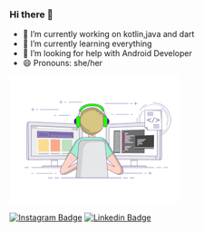 ### Hi there 👋

- 🔭 I’m currently working on kotlin,java and dart
- 🌱 I’m currently learning everything
- 🤔 I’m looking for help with Android Developer 
- 😄 Pronouns: she/her
<img src="Online Coding classes for Kids _ ZugZwang Academy.gif" width="auto">


[![Instagram Badge](https://img.shields.io/badge/-Instagram-C13584?style=flat-quare&labelColor=C13584&logo=instagram&logoColor=white&link=link)](https://www.instagram.com/_s.busra/) 
[![Linkedin Badge](https://img.shields.io./badge/busragul-%20on%20linkedin-blue?style=for-the-badge&logo=linkedin)](https://www.linkedin.com/in/sevim-b%C3%BC%C5%9Fra-g%C3%BCl-3b07a523b/)





